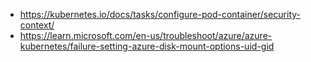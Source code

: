 - https://kubernetes.io/docs/tasks/configure-pod-container/security-context/
- https://learn.microsoft.com/en-us/troubleshoot/azure/azure-kubernetes/failure-setting-azure-disk-mount-options-uid-gid

